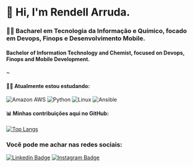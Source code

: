 # 👋 Hi, I'm Rendell Arruda.
  
### 👨‍🔬  Bacharel em Tecnologia da Informação e Químico, focado em Devops, Finops e Desenvolvimento Mobile.
####   Bachelor of Information Technology and Chemist, focused on Devops, Finops and Mobile Development.
~
#### 👨‍💻 Atualmente estou estudando: 
![Amazon AWS](https://img.shields.io/badge/Amazon_AWS-232F3E?style=for-the-badge&logo=amazon-aws&logoColor=white)
![Python](https://img.shields.io/badge/Python-3776AB?style=for-the-badge&logo=python&logoColor=white) 
![Linux](https://img.shields.io/badge/Linux-E34F26?style=for-the-badge&logo=linux&logoColor=black) 
![Ansible](https://img.shields.io/badge/Ansible-000000?style=for-the-badge&logo=Ansible&logoColor=white)

<!--!![Github React](https://img.shields.io/badge/-ReactJs-61DAFB?logo=react&logoColor=white&style=for-the-badge)
![Github Html5](https://img.shields.io/badge/HTML5-E34F26?style=for-the-badge&logo=html5&logoColor=white) 
![Github JavaScript](https://img.shields.io/badge/JavaScript-F7DF1E?style=for-the-badge&logo=javascript&logoColor=black)
![Github Java](https://img.shields.io/badge/Java-ED8B00?style=for-the-badge&logo=java&logoColor=white)
![Github css3](https://img.shields.io/badge/CSS3-1572B6?style=for-the-badge&logo=css3&logoColor=white) 
![MySQL](https://img.shields.io/badge/mysql-%2300f.svg?style=for-the-badge&logo=mysql&logoColor=white)
![Github React Native](https://img.shields.io/badge/React_Native-20232A?style=for-the-badge&logo=react&logoColor=61DAFB)  -->
<!-- ![Github NodeJS](https://img.shields.io/badge/Node.js-43853D?style=for-the-badge&logo=node.js&logoColor=white) -->


#### 📊 Minhas contribuições aqui no GitHub:

[![Top Langs](https://github-readme-stats.vercel.app/api/top-langs/?username=rendell-arruda&theme=dark&layout=compact)](https://github.com/anuraghazra/github-readme-stats)

### Você pode me achar nas redes sociais:

[![Linkedin Badge](https://img.shields.io/badge/LinkedIn-0077B5?style=for-the-badge&logo=linkedin&logoColor=white&link=link_do_seu_perfil)](https://www.linkedin.com/in/rendell-arruda-5804b4177/)
[![Instagram Badge](https://img.shields.io/badge/Instagram-E4405F?style=for-the-badge&logo=instagram&logoColor=white&link=link_do_seu_perfil)](https://www.instagram.com/rendellarruda3/)

